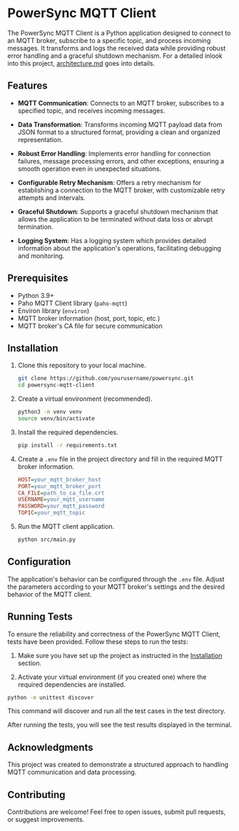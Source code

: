 # PowerSync MQTT Client

The PowerSync MQTT Client is a Python application designed to connect to an MQTT broker, subscribe to a specific topic, and process incoming messages. It transforms and logs the received data while providing robust error handling and a graceful shutdown mechanism. For a detailed inlook into this project, [architecture.md](architecture.md) goes into details.

## Features

- **MQTT Communication**: Connects to an MQTT broker, subscribes to a specified topic, and receives incoming messages.

- **Data Transformation**: Transforms incoming MQTT payload data from JSON format to a structured format, providing a clean and organized representation.

- **Robust Error Handling**: Implements error handling for connection failures, message processing errors, and other exceptions, ensuring a smooth operation even in unexpected situations.

- **Configurable Retry Mechanism**: Offers a retry mechanism for establishing a connection to the MQTT broker, with customizable retry attempts and intervals.

- **Graceful Shutdown**: Supports a graceful shutdown mechanism that allows the application to be terminated without data loss or abrupt termination.

- **Logging System**: Has a logging system which provides detailed information about the application's operations, facilitating debugging and monitoring.


## Prerequisites

- Python 3.9+
- Paho MQTT Client library (`paho-mqtt`)
- Environ library (`environ`)
- MQTT broker information (host, port, topic, etc.)
- MQTT broker's CA file for secure communication

## Installation

1. Clone this repository to your local machine.
   
   ```bash
   git clone https://github.com/yourusername/powersync.git
   cd powersync-mqtt-client
   ```

2. Create a virtual environment (recommended).
   
   ```bash
   python3 -m venv venv
   source venv/bin/activate
   ```

3. Install the required dependencies.
   
   ```bash
   pip install -r requirements.txt
   ```

4. Create a `.env` file in the project directory and fill in the required MQTT broker information.

   ```ini
   HOST=your_mqtt_broker_host
   PORT=your_mqtt_broker_port
   CA_FILE=path_to_ca_file.crt
   USERNAME=your_mqtt_username
   PASSWORD=your_mqtt_password
   TOPIC=your_mqtt_topic
   ```

5. Run the MQTT client application.
   
   ```bash
   python src/main.py
   ```

## Configuration

The application's behavior can be configured through the `.env` file. Adjust the parameters according to your MQTT broker's settings and the desired behavior of the MQTT client.

## Running Tests

To ensure the reliability and correctness of the PowerSync MQTT Client, tests have been provided. Follow these steps to run the tests:

1. Make sure you have set up the project as instructed in the [Installation](#installation) section.

2. Activate your virtual environment (if you created one) where the required dependencies are installed.

```bash
python -m unittest discover
```
This command will discover and run all the test cases in the test directory.

After running the tests, you will see the test results displayed in the terminal.

## Acknowledgments

This project was created to demonstrate a structured approach to handling MQTT communication and data processing.

## Contributing

Contributions are welcome! Feel free to open issues, submit pull requests, or suggest improvements.




